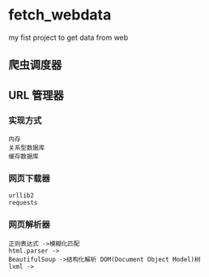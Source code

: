 # fetch_webdata
my fist project to get data from web
## 爬虫调度器

## URL 管理器
### 实现方式
```
内存
关系型数据库
缓存数据库
```
### 网页下载器
```
urllib2
requests
```
### 网页解析器
```
正则表达式 ->模糊化匹配
html.parser ->
BeautifulSoup ->结构化解析 DOM(Document Object Model)树
lxml ->
```
